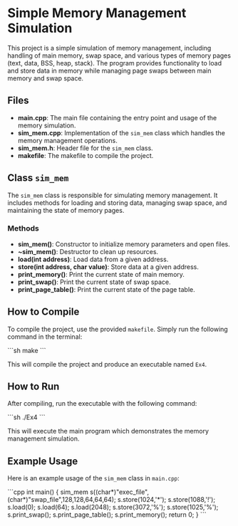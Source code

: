 
# Simple Memory Management Simulation

This project is a simple simulation of memory management, including handling of main memory, swap space, and various types of memory pages (text, data, BSS, heap, stack). The program provides functionality to load and store data in memory while managing page swaps between main memory and swap space.

## Files

- **main.cpp**: The main file containing the entry point and usage of the memory simulation.
- **sim_mem.cpp**: Implementation of the `sim_mem` class which handles the memory management operations.
- **sim_mem.h**: Header file for the `sim_mem` class.
- **makefile**: The makefile to compile the project.

## Class `sim_mem`

The `sim_mem` class is responsible for simulating memory management. It includes methods for loading and storing data, managing swap space, and maintaining the state of memory pages.

### Methods

- **sim_mem()**: Constructor to initialize memory parameters and open files.
- **~sim_mem()**: Destructor to clean up resources.
- **load(int address)**: Load data from a given address.
- **store(int address, char value)**: Store data at a given address.
- **print_memory()**: Print the current state of main memory.
- **print_swap()**: Print the current state of swap space.
- **print_page_table()**: Print the current state of the page table.

## How to Compile

To compile the project, use the provided `makefile`. Simply run the following command in the terminal:

\`\`\`sh
make
\`\`\`

This will compile the project and produce an executable named `Ex4`.

## How to Run

After compiling, run the executable with the following command:

\`\`\`sh
./Ex4
\`\`\`

This will execute the main program which demonstrates the memory management simulation.

## Example Usage

Here is an example usage of the `sim_mem` class in `main.cpp`:

\`\`\`cpp
int main() {
    sim_mem s((char*)"exec_file",(char*)"swap_file",128,128,64,64,64);
    s.store(1024,'*');
    s.store(1088,'!');
    s.load(0);
    s.load(64);
    s.load(2048);
    s.store(3072,'%');
    s.store(1025,'%');
    s.print_swap();
    s.print_page_table();
    s.print_memory();
    return 0;
}
\`\`\`



